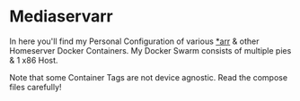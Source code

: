 <!DOCTYPE html>
<html>
<head>
</head>
<body>
<h1>Mediaservarr</h1>
<p>In here you'll find my Personal Configuration of various <a href="https://wiki.servarr.com/">*arr</a> & other Homeserver Docker Containers.
My Docker Swarm consists of multiple pies & 1 x86 Host.</p>
<p>
 Note that some Container Tags are not device agnostic.
  Read the compose files carefully!
  </p>

</body>
</html> 
